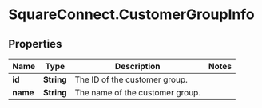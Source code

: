 # SquareConnect.CustomerGroupInfo

## Properties
Name | Type | Description | Notes
------------ | ------------- | ------------- | -------------
**id** | **String** | The ID of the customer group. | 
**name** | **String** | The name of the customer group. | 



